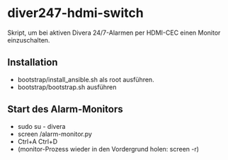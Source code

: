 # diver247-hdmi-switch
Skript, um bei aktiven Divera 24/7-Alarmen per HDMI-CEC einen Monitor einzuschalten.

## Installation
- bootstrap/install_ansible.sh als root ausführen.
- bootstrap/bootstrap.sh ausführen

## Start des Alarm-Monitors
- sudo su - divera
- screen <pfadZumRepository>/alarm-monitor.py
- Ctrl+A Ctrl+D
- (monitor-Prozess wieder in den Vordergrund holen: screen -r)